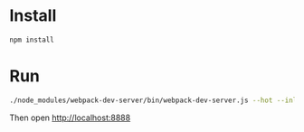 # Install

```bash
npm install
```

# Run

```bash
./node_modules/webpack-dev-server/bin/webpack-dev-server.js --hot --inline --port 8888
```

Then open [http://localhost:8888](http://localhost:8888)

